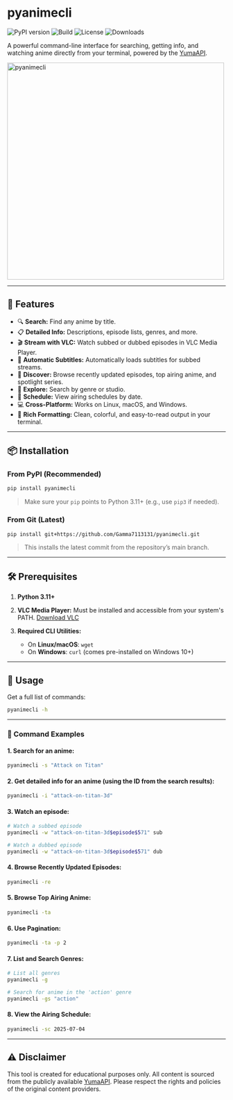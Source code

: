# pyanimecli
![PyPI version](https://img.shields.io/pypi/v/pyanimecli.svg)
![Build](https://github.com/Gamma7113131/pyanimecli/actions/workflows/publish.yml/badge.svg)
![License](https://img.shields.io/pypi/l/pyanimecli.svg)
![Downloads](https://img.shields.io/pypi/dm/pyanimecli.svg)


A powerful command-line interface for searching, getting info, and watching anime directly from your terminal, powered by the [YumaAPI](https://yumaapi.vercel.app/).

<img width="500" height="500" alt="pyanimecli" src="https://github.com/user-attachments/assets/1007f6a2-f3c9-4f9c-97d6-2139e2958c75" />

---

## 🚀 Features

- 🔍 **Search:** Find any anime by title.
- 📋 **Detailed Info:** Descriptions, episode lists, genres, and more.
- 🎬 **Stream with VLC:** Watch subbed or dubbed episodes in VLC Media Player.
- 💬 **Automatic Subtitles:** Automatically loads subtitles for subbed streams.
- 🌟 **Discover:** Browse recently updated episodes, top airing anime, and spotlight series.
- 🧭 **Explore:** Search by genre or studio.
- 📆 **Schedule:** View airing schedules by date.
- 💻 **Cross-Platform:** Works on Linux, macOS, and Windows.
- 🎨 **Rich Formatting:** Clean, colorful, and easy-to-read output in your terminal.

---

## 📦 Installation

### From PyPI (Recommended)


```bash
pip install pyanimecli
````

> Make sure your `pip` points to Python 3.11+ (e.g., use `pip3` if needed).

### From Git (Latest)

```bash
pip install git+https://github.com/Gamma7113131/pyanimecli.git
```

> This installs the latest commit from the repository’s main branch.

---

## 🛠 Prerequisites

1. **Python 3.11+**
2. **VLC Media Player:** Must be installed and accessible from your system's PATH. [Download VLC](https://www.videolan.org/vlc/)
3. **Required CLI Utilities:**

   * On **Linux/macOS**: `wget`
   * On **Windows**: `curl` (comes pre-installed on Windows 10+)

---

## 🧪 Usage

Get a full list of commands:

```bash
pyanimecli -h
```

---

### 📖 Command Examples

#### 1. Search for an anime:

```bash
pyanimecli -s "Attack on Titan"
```

#### 2. Get detailed info for an anime (using the ID from the search results):

```bash
pyanimecli -i "attack-on-titan-3d"
```

#### 3. Watch an episode:

```bash
# Watch a subbed episode
pyanimecli -w "attack-on-titan-3d$episode$571" sub

# Watch a dubbed episode
pyanimecli -w "attack-on-titan-3d$episode$571" dub
```

#### 4. Browse Recently Updated Episodes:

```bash
pyanimecli -re
```

#### 5. Browse Top Airing Anime:

```bash
pyanimecli -ta
```

#### 6. Use Pagination:

```bash
pyanimecli -ta -p 2
```

#### 7. List and Search Genres:

```bash
# List all genres
pyanimecli -g

# Search for anime in the 'action' genre
pyanimecli -gs "action"
```

#### 8. View the Airing Schedule:

```bash
pyanimecli -sc 2025-07-04
```

---

## ⚠️ Disclaimer

This tool is created for educational purposes only. All content is sourced from the publicly available [YumaAPI](https://yumaapi.vercel.app/). Please respect the rights and policies of the original content providers.

